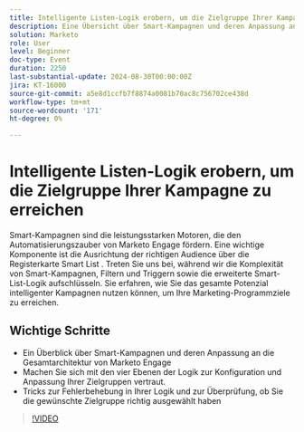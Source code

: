 ```yaml
---
title: Intelligente Listen-Logik erobern, um die Zielgruppe Ihrer Kampagne zu erreichen
description: Eine Übersicht über Smart-Kampagnen und deren Anpassung an die Gesamtarchitektur von Marketo Engage Ein tiefer Einblick in die vier Ebenen der Logik zur Konfiguration und Anpassung Ihrer Audiences Tricks zur Fehlerbehebung in Ihrer Logik und zur Überprüfung, ob Sie die gewünschte Zielgruppe richtig ausgerichtet haben
solution: Marketo
role: User
level: Beginner
doc-type: Event
duration: 2250
last-substantial-update: 2024-08-30T00:00:00Z
jira: KT-16000
source-git-commit: a5e8d1ccfb7f8874a0081b70ac8c756702ce438d
workflow-type: tm+mt
source-wordcount: '171'
ht-degree: 0%

---
```



# Intelligente Listen-Logik erobern, um die Zielgruppe Ihrer Kampagne zu erreichen

Smart-Kampagnen sind die leistungsstarken Motoren, die den Automatisierungszauber von Marketo Engage fördern. Eine wichtige Komponente ist die Ausrichtung der richtigen Audience über die Registerkarte Smart List . Treten Sie uns bei, während wir die Komplexität von Smart-Kampagnen, Filtern und Triggern sowie die erweiterte Smart-List-Logik aufschlüsseln. Sie erfahren, wie Sie das gesamte Potenzial intelligenter Kampagnen nutzen können, um Ihre Marketing-Programmziele zu erreichen.

## Wichtige Schritte

* Ein Überblick über Smart-Kampagnen und deren Anpassung an die Gesamtarchitektur von Marketo Engage
* Machen Sie sich mit den vier Ebenen der Logik zur Konfiguration und Anpassung Ihrer Zielgruppen vertraut.
* Tricks zur Fehlerbehebung in Ihrer Logik und zur Überprüfung, ob Sie die gewünschte Zielgruppe richtig ausgewählt haben

>[!VIDEO](https://video.tv.adobe.com/v/3432943/?learn=on)

